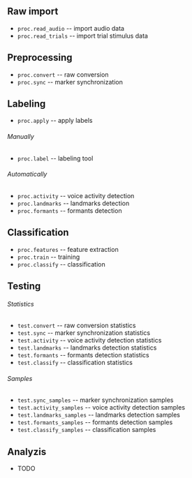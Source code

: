 Raw import
----------

- `proc.read_audio` -- import audio data
- `proc.read_trials` -- import trial stimulus data

Preprocessing
-------------

- `proc.convert` -- raw conversion
- `proc.sync` -- marker synchronization

Labeling
--------

- `proc.apply` -- apply labels

###### Manually

- `proc.label` -- labeling tool

###### Automatically

- `proc.activity` -- voice activity detection
- `proc.landmarks` -- landmarks detection
- `proc.formants` -- formants detection

Classification
--------------

- `proc.features` -- feature extraction
- `proc.train` -- training
- `proc.classify` -- classification

Testing
-------

###### Statistics

- `test.convert` -- raw conversion statistics
- `test.sync` -- marker synchronization statistics
- `test.activity` -- voice activity detection statistics
- `test.landmarks` -- landmarks detection statistics
- `test.formants` -- formants detection statistics
- `test.classify` -- classification statistics

###### Samples

- `test.sync_samples` -- marker synchronization samples
- `test.activity_samples` -- voice activity detection samples
- `test.landmarks_samples` -- landmarks detection samples
- `test.formants_samples` -- formants detection samples
- `test.classify_samples` -- classification samples

Analyzis
--------

- TODO

